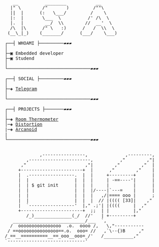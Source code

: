 <pre>                                                 
   __          ________           __      
  |" \        /"       )         /""\     
  ||  |      (:   \___/         /    \    
  |:  |       \___  \          /' /\  \   
  |.  |        __/  \\        //  __'  \  
  /\  |\      /" \   :)      /   /  \\  \ 
 (__\_|_)    (_______/      (___/    \___)
                                         
┌──┤ WHOAMI ├─────────▰▰▰                                                                   
│                                                                   
├─▣ Embedded developer
├─▣ Studend
│
└───────────────────────────────▰▰▰

┌──┤ SOCIAL ├─────────▰▰▰
│
├─◈ <a href="https://t.me/isomura_kenji">Telegram</a>
│
└───────────────────────────────▰▰▰

┌──┤ PROJECTS ├───────▰▰▰
│
├─◈ <a href="https://github.com/Isomura-Kenji/Termometer">Room Thermometer</a>
│─◈ <a href="https://github.com/Isomura-Kenji/Distortion_Pedal">Distortion</a>
|─◈ <a href="https://github.com/Isomura-Kenji/Arcanoid">Arcanoid</a>
|
└───────────────────────────────▰▰▰


             ,----------------,              ,---------,            
        ,-----------------------,          ,"        ,"|                                                                             
      ,"                      ,"|        ,"        ,"  |                                                                             
     +-----------------------+  |      ,"        ,"    |                                                                             
     |  .-----------------.  |  |     +---------+      |                                                                             
     |  |                 |  |  |     | -==----'|      |                                                                 
     |  | $ git init      |  |  |     |         |      |                                                                             
     |  |                 |  |  |/----|`---=    |      |                                                                             
     |  |                 |  |  |   ,/|==== ooo |      ;                                                                             
     |  |                 |  |  |  // |(((( [33]|    ,"                                                                          
     |  `-----------------'  |," .;'| |((((     |  ,"                                                                            
     +-----------------------+  ;;  | |         |,"                                                                                  
        /_)______________(_/  //'   | +---------+                                                                               
   ___________________________/___  `,                                                                              
  /  oooooooooooooooo  .o.  oooo /,   \,"-----------                                                                             
 / ==ooooooooooooooo==.o.  ooo= //   ,`\--{)B     ,"                                                                             
/_==__==========__==_ooo__ooo=_/'   /___________,"                                                                              
`-----------------------------'                                                                             


</pre>
